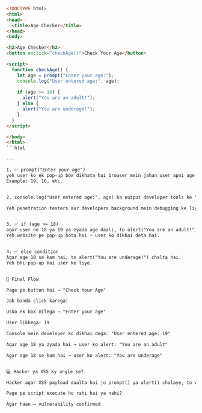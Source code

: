 ```html
<!DOCTYPE html>
<html>
<head>
  <title>Age Checker</title>
</head>
<body>

<h2>Age Checker</h2>
<button onclick="checkAge()">Check Your Age</button>

<script>
  function checkAge() {
    let age = prompt("Enter your age:");
    console.log("User entered age:", age);
    
    if (age >= 18) {
      alert("You are an adult!");
    } else {
      alert("You are underage!");
    }
  }
</script>

</body>
</html>
```html

---

1. ✅ prompt("Enter your age")
yeh user ko ek pop-up box dikhata hai browser mein jahan user apni age likhta hai.
Example: 19, 16, etc.


2. console.log("User entered age:", age) ka output developer tools ke "Console" tab mein aata hai

Yeh penetration testers aur developers background mein debugging ke liye use karte hain.


3. ✅ if (age >= 18)
agar user ne 18 ya 19 ya zyada age daali, to alert("You are an adult!") chalta hai.
Yeh website pe pop-up hota hai — user ko dikhai deta hai.


4. ✅ else condition
Agar age 18 se kam hai, to alert("You are underage!") chalta hai.
Yeh bhi pop-up hai user ke liye.


📌 Final Flow

Page pe button hai → "Check Your Age"

Jab banda click karega:

Usko ek box milega → "Enter your age"

User likhega: 19

Console mein developer ko dikhai dega: "User entered age: 19"

Agar age 18 ya zyada hai → user ko alert: "You are an adult"

Agar age 18 se kam hai → user ko alert: "You are underage"


💻 Hacker ya XSS ky angle se?

Hacker agar XSS payload daalta hai jo prompt() ya alert() chalaye, to wo check karta hai:

Page pe script execute ho rahi hai ya nahi?

Agar haan → vulnerability confirmed
